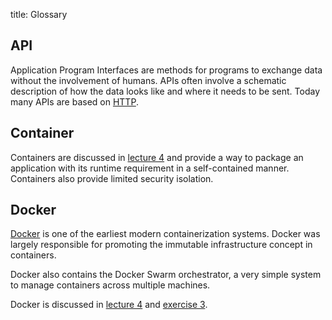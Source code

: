 title: Glossary

## API

Application Program Interfaces are methods for programs to exchange data without the involvement of humans. APIs often involve a schematic description of how the data looks like and where it needs to be sent. Today many APIs are based on [HTTP](#HTTP).

## Container

Containers are discussed in [lecture 4](../lectures/4-containers/index.md) and provide a way to package an application with its runtime requirement in a self-contained manner. Containers also provide limited security isolation.

## Docker

[Docker](https://docker.com) is one of the earliest modern containerization systems. Docker was largely responsible for promoting the immutable infrastructure concept in containers.

Docker also contains the Docker Swarm orchestrator, a very simple system to manage containers across multiple machines. 

Docker is discussed in [lecture 4](../lectures/4-containers/index.md) and [exercise 3](../exercises/3-containers/index.md).
